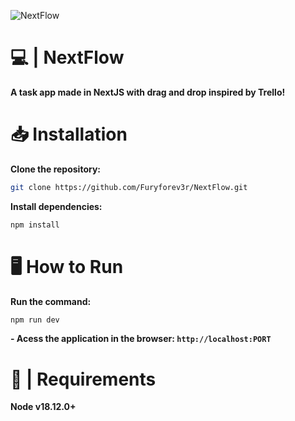 ![NextFlow](https://github.com/Furyforev3r/NextFlow/assets/88341564/a4ce75cb-b3a3-440d-bda5-89264128890d)
# 💻 | NextFlow
**A task app made in NextJS with drag and drop inspired by Trello!**

# 📥 Installation
**Clone the repository:**
```bash
git clone https://github.com/Furyforev3r/NextFlow.git
```
**Install dependencies:**
```bash
npm install
```
# 🖥️ How to Run
**Run the command:**
```bash
npm run dev
```
**- Acess the application in the browser: `http://localhost:PORT`**

# 📝 | Requirements
**Node v18.12.0+**
